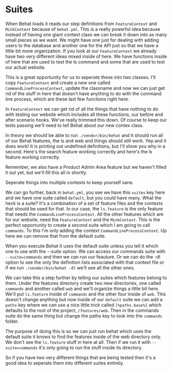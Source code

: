 # Suites

When Behat loads it reads our step definitions from `FeatureContext` and `MinkContext`
because of `behat.yml`. This is a really powerful idea because instead of having one
giant context class we can break it down into as many small pieces as we want. We might
have one just for dealing with adding users to the database and another one for the API
just so that we have a little bit more organization. If you look at our `FeatureContext`
we already have two very different ideas mixed inside of here. We have functions inside of
here that are used to test the ls command and some that are used to test our actual website.

This is a great opportunity for us to seperate these into two classes. I'll copy `FeatureContext`
and create a new one called `CommandLineProcessContext`, update the classname and now we can just
get rid of the stuff in here that doesn't have anything to do with the command line process, which
are these last few functions right here.

In `FeatureContext` we can get rid of all the things that have nothing to do with testing our website
which includes all these functions, our before and after scenario hooks. We've really trimmed this down.
Of course to keep our tests passing we'll need to tell Behat about our new contex class. 

In theory we should be able to run `./vendor/bin/behat` and it should run all of our Behat features, the
ls and web and things should still work. Yep and it does work! It is printing out undefined definitions,
but I'll show you why in a second. Here's the search feature working correctly and here's the ls feature
working correctly. 

Remember, we also have a Product Admin Area feature but we haven't filled it out yet, but we'll fill this
all in shortly. 

Seperate things into multiple contexts to keep yourself sane. 

We can go further, back in `behat.yml`, you see we have this `suites` key here and we have one suite
called `default`, but you could have many. What the heck is a suite? It's a combination of a set of
feature files and the contexts that should be used for that. In our case, the `ls.feature` is the only
feature that needs the `CommandLineProcessContext`. All the other features which are for our website,
need the `FeatureContext` and the `MinkContext`. This is the perfect opportunity to create a second suite
which I am going to call `commands`. To this I'm only adding the context `CommandLineProcessContext`. 
Up here we can remove that from the default suite. 

When you execute Behat it uses the default suite unless you tell it which one to use with the --suite option. 
We can access our commands suite with `--suite=commands` and then we can run our feauture. Or we can do the
-dl option to see the only the definition lists associated with that context file or if we run `./vender/bin/behat -dl`
we'll see all the other ones. 

We can take this a step further by telling our suites which features belong to them. Under the features directory
create two new directories, one called `commands` and another called `web` and we'll organize things a little
bit here. We'll put `ls.feature` inside of `commands` and the other four inside of `web`. This doesn't change anything
but now inside of our `default` suite we can add a `paths` key where we can use a nice little trick called
`[%paths.base%]` which defaults to the root of the project, `/features/web`. Then in the commands suite do the same
thing but change the paths key to look into the `commands` folder.

The purpose of doing this is so we can just run behat which uses the default suite it knows to find the features
inside of the web directory only. We don't see the `ls.feature` stuff in here at all. Then if we run it with 
`--suite=commands` it's only going to run the stuff inside its directory.

So if you have two very different things that are being tested then it's a good idea to seperate them into
different suites entirely.

